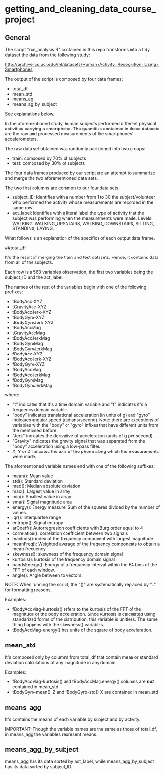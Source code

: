 # getting_and_cleaning_data_course_project

## General

The script "run_analysis.R" contained in this repo transforms into a tidy dataset the data from the following study:

http://archive.ics.uci.edu/ml/datasets/Human+Activity+Recognition+Using+Smartphones

The output of the script is composed by four data frames:

* total_df
* mean_std
* means_ag
* means_ag_by_subject

See explanations below.

In the aforementioned study, human subjects performed different physical activities carrying a smartphone. The quantities contained in these datasets are the raw and processed measurements of the smartphones' accelerometers.

The raw data set obtained was randomly partitioned into two groups:
* train: composed by 70% of subjects
* test: composed by 30% of subjects

The four data frames produced by our script are an attempt to summarize and merge the two aforementioned data sets.

The two first columns are common to our four data sets:
* subject_ID: Identifies with a number from 1 to 30 the subject/volunteer who performed the activity whose measurements are recorded in the same row.
* act_label: Identifies with a literal label the type of activity that the subject was performing when the measurements were made. Levels: WALKING, WALKING_UPSATAIRS, WALKING_DOWNSTAIRS, SITTING, STANDING, LAYING.

What follows is an explanation of the specifics of each output data frame.

##total_df

It's the result of merging the train and test datasets. Hence, it contains data from all of the subjects.

Each row is a 563 variables observation, the first two variables being the subject_ID and the act_label. 

The names of the rest of the variables begin with one of the following prefixes:
* tBodyAcc-XYZ
* tGravityAcc-XYZ
* tBodyAccJerk-XYZ
* tBodyGyro-XYZ
* tBodyGyroJerk-XYZ
* tBodyAccMag
* tGravityAccMag
* tBodyAccJerkMag
* tBodyGyroMag
* tBodyGyroJerkMag
* fBodyAcc-XYZ
* fBodyAccJerk-XYZ
* fBodyGyro-XYZ
* fBodyAccMag
* fBodyAccJerkMag
* fBodyGyroMag
* fBodyGyroJerkMag

where:
* "t" indicates that it's a time domain variable and "f" indicates it's a frequency domain variable.
* "body" indicates translational acceleration (in units of g) and "gyro" indicates angular speed (radians/second). Note: there are exceptions of variables with the "body" or "gyro" infixes that have different units from the mentioned before.
* "Jerk" indicates the derivative of acceleration (units of g per second).
* "Gravity" indicates the gravity signal that was separated from the "body" acceleration using a low-pass filter.
* X, Y or Z indicates the axis of the phone along which the measurements were made.

The aformentioned variable names end with one of the following suffixes:
* mean(): Mean value
* std(): Standard deviation
* mad(): Median absolute deviation 
* max(): Largest value in array
* min(): Smallest value in array
* sma(): Signal magnitude area
* energy(): Energy measure. Sum of the squares divided by the number of values. 
* iqr(): Interquartile range 
* entropy(): Signal entropy
* arCoeff(): Autorregresion coefficients with Burg order equal to 4
* correlation(): correlation coefficient between two signals
* maxInds(): index of the frequency component with largest magnitude
* meanFreq(): Weighted average of the frequency components to obtain a mean frequency
* skewness(): skewness of the frequency domain signal 
* kurtosis(): kurtosis of the frequency domain signal 
* bandsEnergy(): Energy of a frequency interval within the 64 bins of the FFT of each window.
* angle(): Angle between to vectors.

NOTE: When running the script, the "()" are systematically replaced by ".." for formatting reasons.

Examples: 
* fBodyAccMag-kurtosis() refers to the kurtosis of the FFT of the magnitude of the body acceleration. Since Kurtosis is calculated using standarized forms of the distribution, this variable is unitless. The same thing happens with the skewness() variables.
* tBodyAccMag-energy() has units of the square of body acceleration.

## mean_std

It's composed only by columns from total_df that contain mean or standard deviation calculations of any magnitude in any domain.

Examples:
* fBodyAccMag-kurtosis() and tBodyAccMag.energy() columns are ___not___ contained in mean_std
* tBodyGyro-mean()-Z and fBodyGyro-std()-X are contained in mean_std

## means_agg

It's contains the means of each variable by subject and by activity. 

IMPORTANT: Though the variable names are the same as those of total_df, in means_agg the variables represent means.

## means_agg_by_subject

means_agg has its data sorted by act_label, while means_agg_by_subject has its data sorted by subject_ID.





